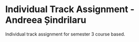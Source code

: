 # Individual Track Assignment - Andreea Șindrilaru

Individual track assignment for semester 3 course based.